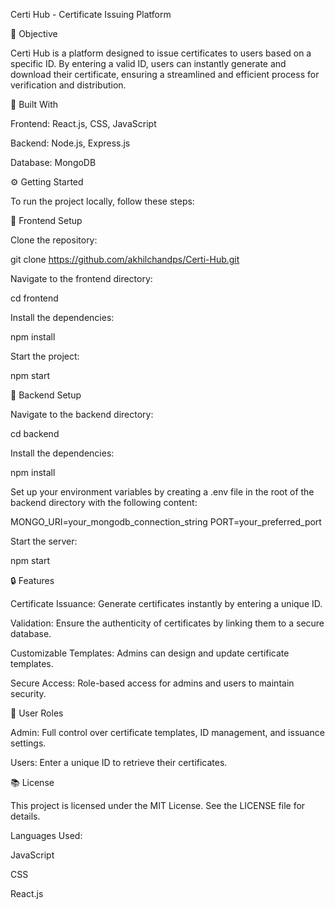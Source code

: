 Certi Hub - Certificate Issuing Platform

🔗 Objective

Certi Hub is a platform designed to issue certificates to users based on a specific ID. By entering a valid ID, users can instantly generate and download their certificate, ensuring a streamlined and efficient process for verification and distribution.

🔧 Built With

Frontend: React.js, CSS, JavaScript

Backend: Node.js, Express.js

Database: MongoDB

⚙️ Getting Started

To run the project locally, follow these steps:

🚀 Frontend Setup

Clone the repository:

git clone https://github.com/akhilchandps/Certi-Hub.git

Navigate to the frontend directory:

cd frontend

Install the dependencies:

npm install

Start the project:

npm start

🔧 Backend Setup

Navigate to the backend directory:

cd backend

Install the dependencies:

npm install

Set up your environment variables by creating a .env file in the root of the backend directory with the following content:

MONGO_URI=your_mongodb_connection_string
PORT=your_preferred_port

Start the server:

npm start

🔒 Features

Certificate Issuance: Generate certificates instantly by entering a unique ID.

Validation: Ensure the authenticity of certificates by linking them to a secure database.

Customizable Templates: Admins can design and update certificate templates.

Secure Access: Role-based access for admins and users to maintain security.

🙎️ User Roles

Admin: Full control over certificate templates, ID management, and issuance settings.

Users: Enter a unique ID to retrieve their certificates.

📚 License

This project is licensed under the MIT License. See the LICENSE file for details.

Languages Used:

JavaScript

CSS

React.js

